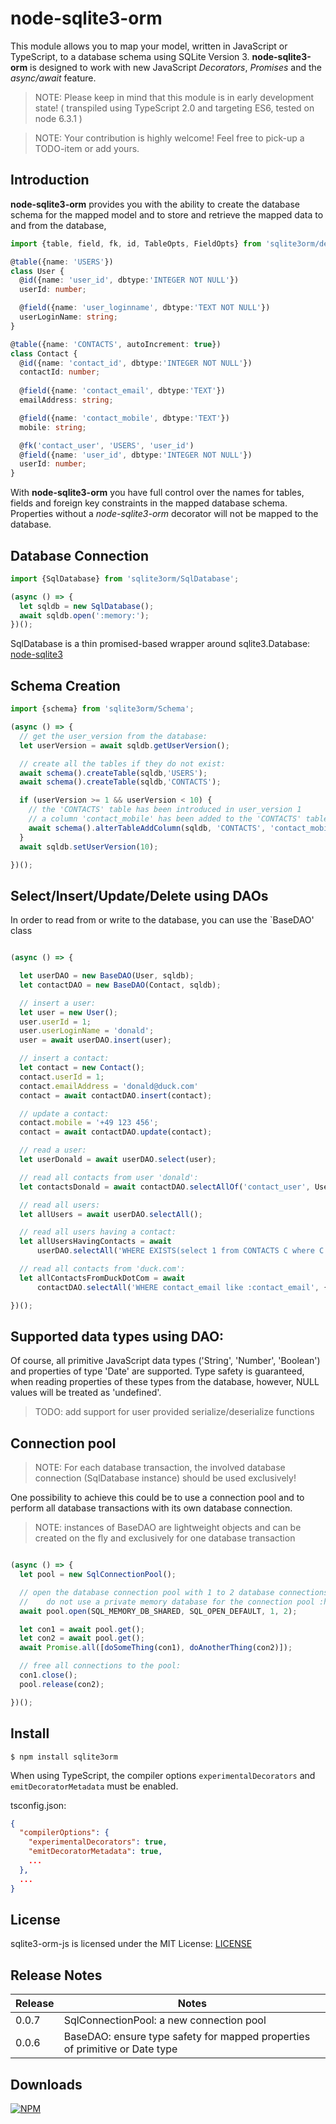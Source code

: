 # node-sqlite3-orm
This module allows you to map your model, written in JavaScript or TypeScript, to a database schema using SQLite Version 3.
**node-sqlite3-orm** is designed to work with new JavaScript *Decorators*, *Promises* and the *async/await* feature.

> NOTE: Please keep in mind that this module is in early development state! ( transpiled using TypeScript 2.0 and targeting ES6, tested on node 6.3.1 )

> NOTE: Your contribution is highly welcome! Feel free to pick-up a TODO-item or add yours.

## Introduction

**node-sqlite3-orm** provides you with the ability to create the database schema for the mapped model and to store and retrieve the mapped data to and from the database,

```TypeScript
import {table, field, fk, id, TableOpts, FieldOpts} from 'sqlite3orm/decorators';

@table({name: 'USERS'})
class User {
  @id({name: 'user_id', dbtype:'INTEGER NOT NULL'})
  userId: number;

  @field({name: 'user_loginname', dbtype:'TEXT NOT NULL'})
  userLoginName: string;
}

@table({name: 'CONTACTS', autoIncrement: true})
class Contact {
  @id({name: 'contact_id', dbtype:'INTEGER NOT NULL'})
  contactId: number;
  
  @field({name: 'contact_email', dbtype:'TEXT'})
  emailAddress: string;

  @field({name: 'contact_mobile', dbtype:'TEXT'})
  mobile: string;

  @fk('contact_user', 'USERS', 'user_id')
  @field({name: 'user_id', dbtype:'INTEGER NOT NULL'})
  userId: number;
}
```

With **node-sqlite3-orm** you have full control over the names for tables, fields and foreign key constraints in the mapped database schema.
Properties without a *node-sqlite3-orm* decorator will not be mapped to the database.

## Database Connection

```TypeScript
import {SqlDatabase} from 'sqlite3orm/SqlDatabase';

(async () => {
  let sqldb = new SqlDatabase();
  await sqldb.open(':memory:');
})();
```
SqlDatabase is a thin promised-based wrapper around sqlite3.Database: [node-sqlite3](https://github.com/mapbox/node-sqlite3) 

## Schema Creation

```TypeScript
import {schema} from 'sqlite3orm/Schema';

(async () => {
  // get the user_version from the database:
  let userVersion = await sqldb.getUserVersion();

  // create all the tables if they do not exist:
  await schema().createTable(sqldb,'USERS');
  await schema().createTable(sqldb,'CONTACTS');

  if (userVersion >= 1 && userVersion < 10) {
    // the 'CONTACTS' table has been introduced in user_version 1 
    // a column 'contact_mobile' has been added to the 'CONTACTS' table in user_version 10
    await schema().alterTableAddColumn(sqldb, 'CONTACTS', 'contact_mobile');
  }
  await sqldb.setUserVersion(10);

})();
```


## Select/Insert/Update/Delete using DAOs

In order to read from or write to the database, you can use the `BaseDAO<Model>' class

```TypeScript

(async () => {

  let userDAO = new BaseDAO(User, sqldb);
  let contactDAO = new BaseDAO(Contact, sqldb);

  // insert a user:
  let user = new User();
  user.userId = 1;
  user.userLoginName = 'donald';
  user = await userDAO.insert(user);

  // insert a contact:
  let contact = new Contact();
  contact.userId = 1;
  contact.emailAddress = 'donald@duck.com'
  contact = await contactDAO.insert(contact);

  // update a contact:
  contact.mobile = '+49 123 456';
  contact = await contactDAO.update(contact);

  // read a user:
  let userDonald = await userDAO.select(user);

  // read all contacts from user 'donald':
  let contactsDonald = await contactDAO.selectAllOf('contact_user', User, userDonald);

  // read all users:
  let allUsers = await userDAO.selectAll();

  // read all users having a contact:
  let allUsersHavingContacts = await
      userDAO.selectAll('WHERE EXISTS(select 1 from CONTACTS C where C.user_id = T.user_id)');

  // read all contacts from 'duck.com':
  let allContactsFromDuckDotCom = await
      contactDAO.selectAll('WHERE contact_email like :contact_email', {':contact_email': '%@duck.com'});

})();

```
## Supported data types using DAO:

Of course, all primitive JavaScript data types ('String', 'Number', 'Boolean') and properties of type 'Date' are supported. 
Type safety is guaranteed, when reading properties of these types from the database, however, NULL values will be treated as 'undefined'. 

> TODO: add support for user provided serialize/deserialize functions 

## Connection pool

> NOTE: For each database transaction, the involved database connection (SqlDatabase instance) should be used exclusively!

One possibility to achieve this could be to use a connection pool and to perform all database transactions with its own database connection.

> NOTE: instances of BaseDAO are lightweight objects and can be created on the fly and exclusively for one database transaction

 
```TypeScript

(async () => {
  let pool = new SqlConnectionPool();

  // open the database connection pool with 1 to 2 database connections:
  //    do not use a private memory database for the connection pool :hint: 
  await pool.open(SQL_MEMORY_DB_SHARED, SQL_OPEN_DEFAULT, 1, 2);

  let con1 = await pool.get();
  let con2 = await pool.get();
  await Promise.all([doSomeThing(con1), doAnotherThing(con2)]);

  // free all connections to the pool:
  con1.close();
  pool.release(con2);

})();

```

## Install

```
$ npm install sqlite3orm
```

When using TypeScript, the compiler options `experimentalDecorators` and `emitDecoratorMetadata` must be enabled.

tsconfig.json:
```JSON
{
  "compilerOptions": {
    "experimentalDecorators": true,
    "emitDecoratorMetadata": true,
    ...
  },
  ...
}
```


## License

sqlite3-orm-js is licensed under the MIT License:
[LICENSE](./LICENSE)

## Release Notes

| Release   | Notes                                                                                                                            |
|-----------|----------------------------------------------------------------------------------------------------------------------------------|
| 0.0.7     | SqlConnectionPool: a new connection pool                                                                                         |
| 0.0.6     | BaseDAO: ensure type safety for mapped properties of primitive or Date type                                                      |


## Downloads

[![NPM](https://nodei.co/npm/sqlite3orm.png?downloads=true&downloadRank=true&stars=true)](https://github.com/gms1/node-sqlite3-orm)
